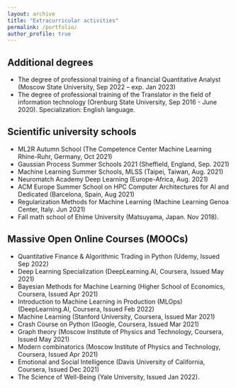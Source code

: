 ```yaml
---
layout: archive
title: "Extracurricular activities"
permalink: /portfolio/
author_profile: true
---
```

## Additional degrees
* The degree of professional training of a financial Quantitative Analyst (Moscow State University, Sep 2022 – exp. Jan 2023)
* The degree of professional training of the Translator in the field of information technology (Orenburg State University,
Sep 2016 - June 2020). Specialization: English language.

## Scientific university schools
* ML2R Autumn School (The Competence Center Machine Learning Rhine-Ruhr, Germany, Oct 2021)
* Gaussian Process Summer Schools 2021 (Sheffield, England, Sep. 2021)
* Machine Learning Summer Schools, MLSS (Taipei, Taiwan, Aug. 2021)
* Neuromatch Academy Deep Learning (Europe-Africa, Aug. 2021)
* ACM Europe Summer School on HPC Computer Architectures for AI and Dedicated (Barcelona, Spain, Aug 2021)
* Regularization Methods for Machine Learning (Machine Learning Genoa Center, Italy. Jun 2021)
* Fall math school of Ehime University (Matsuyama, Japan. Nov 2018).

## Massive Open Online Courses (MOOCs)
* Quantitative Finance & Algorithmic Trading in Python (Udemy, Issued Sep 2022)
* Deep Learning Specialization (DeepLearning.Al, Coursera, Issued May 2021)
* Bayesian Methods for Machine Learning (Higher School of Economics, Coursera, Issued Apr 2021)
* Introduction to Machine Learning in Production (MLOps) (DeepLearning.AI, Coursera, Issued Feb 2022)
* Machine Learning (Stanford University, Coursera, Issued Mar 2021)
* Crash Course on Python (Google, Coursera, Issued Mar 2021)
* Graph theory (Moscow Institute of Physics and Technology, Coursera, Issued May 2021)
* Modern combinatorics (Moscow Institute of Physics and Technology, Coursera, Issued Apr 2021)
* Emotional and Social Intelligence (Davis University of California, Coursera, Issued Dec 2021)
* The Science of Well-Being (Yale University, Issued Jan 2022).